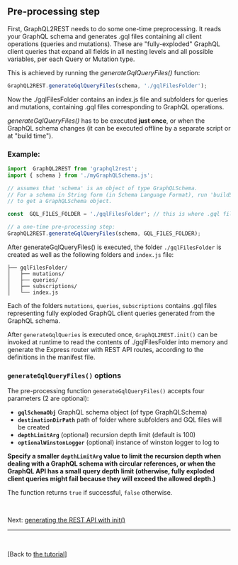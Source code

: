 ## Pre-processing step

First, GraphQL2REST needs to do some one-time preprocessing. It reads your GraphQL schema and generates .gql files containing all client operations (queries and mutations). These are "fully-exploded" GraphQL client queries that expand all fields in all nesting levels and all possible variables, per each Query or Mutation type.

This is achieved by running the *generateGqlQueryFiles()* function:
```js
GraphQL2REST.generateGqlQueryFiles(schema, './gqlFilesFolder');
```
Now the ./gqlFilesFolder contains an index.js file and subfolders for queries and mutations, containing .gql files corresponding to GraphQL operations.

*generateGqlQueryFiles()* has to be executed **just once**, or when the GraphQL schema changes  (it can be executed offline by a separate script or at "build time").

### Example:

```js
import  GraphQL2REST from 'graphql2rest';
import { schema } from './myGraphQLSchema.js';

// assumes that 'schema' is an object of type GraphQLSchema.
// For a schema in String form (in Schema Language Format), run 'buildSchema()' on it first
// to get a GraphQLSchema object.

const  GQL_FILES_FOLDER = './gqlFilesFolder'; // this is where .gql files will be stored

// a one-time pre-processing step:
GraphQL2REST.generateGqlQueryFiles(schema, GQL_FILES_FOLDER);
```

After generateGqlQueryFiles() is executed, the folder `./gqlFilesFolder` is created as well as the following folders and `index.js` file:
```
├── gqlFilesFolder/
│   ├── mutations/
│   ├── queries/
│   ├── subscriptions/
│   └── index.js
```
Each of the folders `mutations`, `queries`, `subscriptions` contains .gql files representing fully exploded GraphQL client queries generated from the GraphQL schema.

After `generateGqlQueries`  is executed once, `GraphQL2REST.init()` can be invoked at runtime to read the contents of ./gqlFilesFolder into memory and generate the Express router with REST API routes, according to the definitions in the manifest file.

### `generateGqlQueryFiles()` options
The pre-processing function `generateGqlQueryFiles()` accepts four parameters (2 are optional):

 * **`gqlSchemaObj`** GraphQL schema object (of type GraphQLSchema)
 * **`destinationDirPath`** path of folder where subfolders and GQL files will be created
 * **`depthLimitArg`** (optional) recursion depth limit (default is 100)
 * **`optionalWinstonLogger`** (optional) instance of winston logger to log to
 
**Specify a smaller `depthLimitArg` value to limit the recursion depth when dealing with a GraphQL schema with circular references, or when the GraphQL API has a small query depth limit (otherwise, fully exploded client queries might fail because they will exceed the allowed depth.)** 
 
 The function returns `true` if successful, `false` otherwise.

<br>

Next: [generating the REST API with init()](Generating%20REST%20API%20with%20init.md)


---


<br>

[Back to [the tutorial](https://github.com/sisense/graphql2rest#tutorial)]
 

